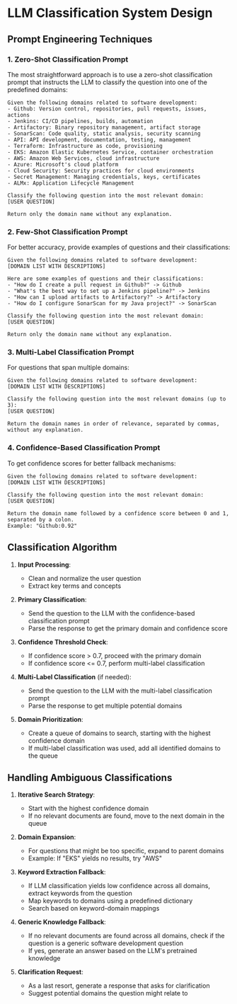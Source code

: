 # LLM Classification System Design

## Prompt Engineering Techniques

### 1. Zero-Shot Classification Prompt

The most straightforward approach is to use a zero-shot classification prompt that instructs the LLM to classify the question into one of the predefined domains:

```
Given the following domains related to software development:
- Github: Version control, repositories, pull requests, issues, actions
- Jenkins: CI/CD pipelines, builds, automation
- Artifactory: Binary repository management, artifact storage
- SonarScan: Code quality, static analysis, security scanning
- API: API development, documentation, testing, management
- Terraform: Infrastructure as code, provisioning
- EKS: Amazon Elastic Kubernetes Service, container orchestration
- AWS: Amazon Web Services, cloud infrastructure
- Azure: Microsoft's cloud platform
- Cloud Security: Security practices for cloud environments
- Secret Management: Managing credentials, keys, certificates
- ALMx: Application Lifecycle Management

Classify the following question into the most relevant domain:
[USER QUESTION]

Return only the domain name without any explanation.
```

### 2. Few-Shot Classification Prompt

For better accuracy, provide examples of questions and their classifications:

```
Given the following domains related to software development:
[DOMAIN LIST WITH DESCRIPTIONS]

Here are some examples of questions and their classifications:
- "How do I create a pull request in Github?" -> Github
- "What's the best way to set up a Jenkins pipeline?" -> Jenkins
- "How can I upload artifacts to Artifactory?" -> Artifactory
- "How do I configure SonarScan for my Java project?" -> SonarScan

Classify the following question into the most relevant domain:
[USER QUESTION]

Return only the domain name without any explanation.
```

### 3. Multi-Label Classification Prompt

For questions that span multiple domains:

```
Given the following domains related to software development:
[DOMAIN LIST WITH DESCRIPTIONS]

Classify the following question into the most relevant domains (up to 3):
[USER QUESTION]

Return the domain names in order of relevance, separated by commas, without any explanation.
```

### 4. Confidence-Based Classification Prompt

To get confidence scores for better fallback mechanisms:

```
Given the following domains related to software development:
[DOMAIN LIST WITH DESCRIPTIONS]

Classify the following question into the most relevant domain:
[USER QUESTION]

Return the domain name followed by a confidence score between 0 and 1, separated by a colon.
Example: "Github:0.92"
```

## Classification Algorithm

1. **Input Processing**:
   - Clean and normalize the user question
   - Extract key terms and concepts

2. **Primary Classification**:
   - Send the question to the LLM with the confidence-based classification prompt
   - Parse the response to get the primary domain and confidence score

3. **Confidence Threshold Check**:
   - If confidence score > 0.7, proceed with the primary domain
   - If confidence score <= 0.7, perform multi-label classification

4. **Multi-Label Classification** (if needed):
   - Send the question to the LLM with the multi-label classification prompt
   - Parse the response to get multiple potential domains

5. **Domain Prioritization**:
   - Create a queue of domains to search, starting with the highest confidence domain
   - If multi-label classification was used, add all identified domains to the queue

## Handling Ambiguous Classifications

1. **Iterative Search Strategy**:
   - Start with the highest confidence domain
   - If no relevant documents are found, move to the next domain in the queue

2. **Domain Expansion**:
   - For questions that might be too specific, expand to parent domains
   - Example: If "EKS" yields no results, try "AWS"

3. **Keyword Extraction Fallback**:
   - If LLM classification yields low confidence across all domains, extract keywords from the question
   - Map keywords to domains using a predefined dictionary
   - Search based on keyword-domain mappings

4. **Generic Knowledge Fallback**:
   - If no relevant documents are found across all domains, check if the question is a generic software development question
   - If yes, generate an answer based on the LLM's pretrained knowledge

5. **Clarification Request**:
   - As a last resort, generate a response that asks for clarification
   - Suggest potential domains the question might relate to
